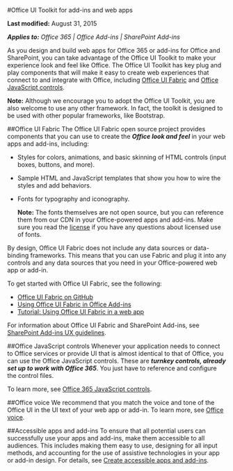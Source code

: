 #Office UI Toolkit for add-ins and web apps

**Last modified:** August 31, 2015

***Applies to:** Office 365 | Office Add-ins | SharePoint Add-ins*


As you design and build web apps for Office 365 or add-ins for Office and SharePoint, you can take advantage of the Office UI Toolkit to make your experience look and feel like Office. The Office UI Toolkit has key plug and play components that will make it easy to create web experiences that connect to and integrate with Office, including [Office UI Fabric](https://github.com/OfficeDev/office-UI-Fabric) and [Office JavaScript controls](https://msdn.microsoft.com/en-us/office/office365/howto/javascript-controls). 

**Note:** Although we encourage you to adopt the Office UI Toolkit, you are also welcome to use any other framework. In fact, the toolkit is designed to be used with other popular frameworks, like Bootstrap.  

##Office UI Fabric
The Office UI Fabric open source project provides components that you can use to create the ***Office look and feel*** in your  web apps and add-ins, including:

- Styles for colors, animations, and basic skinning of HTML controls (input boxes, buttons, and more).
- Sample HTML and JavaScript templates that show you how to wire the styles and add behaviors.
- Fonts for typography and iconography. 

     **Note:** The fonts themselves are not open source, but you can reference them from our CDN in your Office-powered apps and add-ins. Make sure you read the [license](http://aka.ms/fabric-font-license) if you have any questions about licensed use of fonts. 

By design, Office UI Fabric does not include any data sources or data-binding frameworks. This means that you can use Fabric and plug it into any controls and any data sources that you need in your Office-powered web app or add-in. 

To get started with Office UI Fabric, see the following:

- [Office UI Fabric on GitHub](https://github.com/OfficeDev/office-UI-Fabric)
- [Using Office UI Fabric in Office Add-ins](https://msdn.microsoft.com/EN-US/library/6f46dd69-2ba3-4b0f-9735-7d7394ca2731.aspx)
- [Tutorial: Using Office UI Fabric in a web app](https://github.com/OfficeDev/Office-UI-Fabric/blob/develop/ghdocs/TUTORIAL.md)

For information about Office UI Fabric and SharePoint Add-ins, see [SharePoint Add-ins UX guidelines](https://msdn.microsoft.com/EN-US/library/office/jj220046.aspx#Fabric).

##Office JavaScript controls
Whenever your application needs to connect to Office services or provide UI that is almost identical to that of Office, you can use the Office JavaScript controls. These are ***turnkey controls, already set up to work with Office 365***. You just have to reference and configure the control files. 

To learn more, see [Office 365 JavaScript controls](https://msdn.microsoft.com/en-us/office/office365/howto/javascript-controls). 

##Office voice
We recommend that you match the voice and tone of the Office UI in the UI text of your web app or add-in. To learn more, see [Office voice](Voice.md).

##Accessible apps and add-ins
To ensure that all potential users can successfully use your apps and add-ins, make them accessible to all audiences. This includes making them easy to use, designing for all input methods, and accounting for the use of assistive technologies in your app or add-in design. For details, see [Create accessible apps and add-ins](Accessibility.md).
